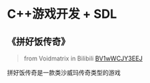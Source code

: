 # C++游戏开发 + SDL
## 《拼好饭传奇》

> from Voidmatrix in Bilibili  [BV1wWCJY3EEJ](https://www.bilibili.com/video/BV1wWCJY3EEJ)

拼好饭传奇是一款类沙威玛传奇类型的游戏